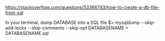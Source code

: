 https://stackoverflow.com/questions/53366793/how-to-create-a-db-file-from-sql

In your terminal, dump DATABASE into a SQL file
$> mysqldump --skip-add-locks --skip-comments --skip-opt DATABASENAME > DATABASENAME.sql